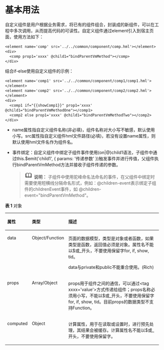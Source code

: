 # 基本用法<a name="ZH-CN_TOPIC_0000001127284892"></a>

自定义组件是用户根据业务需求，将已有的组件组合，封装成的新组件，可以在工程中多次调用，从而提高代码的可读性。自定义组件通过element引入到宿主页面，使用方法如下：

```
<element name='comp' src='../../common/component/comp.hml'></element>
<div>
  <comp prop1='xxxx' @child1="bindParentVmMethod"></comp>
</div>
```

结合if-else使用自定义组件的示例：

```
<element name='comp1' src='../../common/component/comp1/comp1.hml'></element>
<element name='comp2' src='../../common/component/comp2/comp2.hml'></element>
<div>
  <comp1 if="{{showComp1}}" prop1='xxxx' @child1="bindParentVmMethodOne"></comp1>
  <comp2 else prop1='xxxx' @child1="bindParentVmMethodTwo"></comp2>
</div>
```

-   name属性指自定义组件名称\(非必填\)，组件名称对大小写不敏感，默认使用小写。src属性指自定义组件hml文件路径\(必填\)，若没有设置name属性，则默认使用hml文件名作为组件名。
-   事件绑定：自定义组件中绑定子组件事件使用\(on|@\)child1语法，子组件中通过this.$emit\('child1', \{ params: '传递参数' \}\)触发事件并进行传值，父组件执行bindParentVmMethod方法并接收子组件传递的参数。

    >![](../../public_sys-resources/icon-note.gif) **说明：** 
    >子组件中使用驼峰命名法命名的事件，在父组件中绑定时需要使用短横线分隔命名形式，例如：@children-event表示绑定子组件的childrenEvent事件，如 @children-event="bindParentVmMethod"。


**表 1**  对象

<table><thead align="left"><tr><th class="cellrowborder" valign="top" width="11.091109110911091%" id="mcps1.2.4.1.1"><p>属性</p>
</th>
<th class="cellrowborder" valign="top" width="18.02180218021802%" id="mcps1.2.4.1.2"><p>类型</p>
</th>
<th class="cellrowborder" valign="top" width="70.88708870887088%" id="mcps1.2.4.1.3"><p>描述</p>
</th>
</tr>
</thead>
<tbody><tr><td class="cellrowborder" valign="top" width="11.091109110911091%" headers="mcps1.2.4.1.1 "><p>data</p>
</td>
<td class="cellrowborder" valign="top" width="18.02180218021802%" headers="mcps1.2.4.1.2 "><p>Object/Function</p>
</td>
<td class="cellrowborder" valign="top" width="70.88708870887088%" headers="mcps1.2.4.1.3 "><p>页面的数据模型，类型是对象或者函数，如果类型是函数，返回值必须是对象。属性名不能以$或_开头，不要使用保留字for, if, show, tid。</p>
<p>data与private和public不能重合使用。(Rich)</p>
</td>
</tr>
<tr><td class="cellrowborder" valign="top" width="11.091109110911091%" headers="mcps1.2.4.1.1 "><p>props</p>
</td>
<td class="cellrowborder" valign="top" width="18.02180218021802%" headers="mcps1.2.4.1.2 "><p>Array/Object</p>
</td>
<td class="cellrowborder" valign="top" width="70.88708870887088%" headers="mcps1.2.4.1.3 "><p>props用于组件之间的通信，可以通过&lt;tag xxxx='value'&gt;方式传递给组件；props名称必须用小写，不能以$或_开头，不要使用保留字for, if, show, tid。目前props的数据类型不支持Function。</p>
</td>
</tr>
<tr><td class="cellrowborder" valign="top" width="11.091109110911091%" headers="mcps1.2.4.1.1 "><p>computed</p>
</td>
<td class="cellrowborder" valign="top" width="18.02180218021802%" headers="mcps1.2.4.1.2 "><p>Object</p>
</td>
<td class="cellrowborder" valign="top" width="70.88708870887088%" headers="mcps1.2.4.1.3 "><p>计算属性，用于在读取或设置时，进行预先处理，其结果会被缓存。计算属性名不能以$或_开头，不要使用保留字。</p>
</td>
</tr>
</tbody>
</table>

